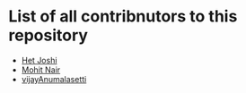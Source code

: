 # List of all contribnutors to this repository
- [Het Joshi](https://github.com/Het-Joshi)
- [Mohit Nair](https://github.com/themohitnair)
- [vijayAnumalasetti](https://github.com/vijayanumalasetti)
